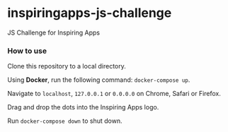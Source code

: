 # inspiringapps-js-challenge
JS Challenge for Inspiring Apps

### How to use
Clone this repository to a local directory.

Using **Docker**, run the following command: `docker-compose up`.

Navigate to `localhost`, `127.0.0.1` or `0.0.0.0` on Chrome, Safari or Firefox.

Drag and drop the dots into the Inspiring Apps logo.

Run `docker-compose down` to shut down.
